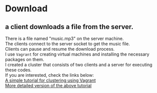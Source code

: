 # Download
## a client downloads a file from the server.

There is a file named "music.mp3" on the server machine.  
The clients connect to the server socket to get the music file.  
Clients can pause and resume the download process.  
I use `Vagrant` for creating virtual machines and installing the necessary packages on them.  
I created a cluster that consists of two clients and a server for executing these codes.  
If you are interested, check the links below:  
[A simple tutorial for clustering using Vagrant](https://github.com/vahidmohsseni/vagrant-nfs-mpi)  
[More detailed version of the above tutorial](https://medium.com/@vahidmohsseni/vagrant-nfs-mpi-49a3f03cdb77)


